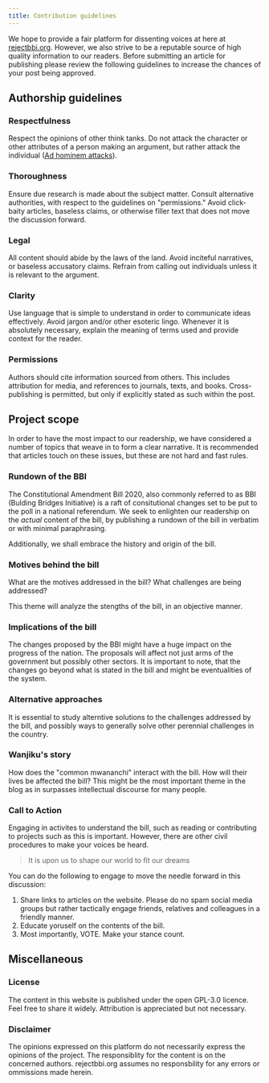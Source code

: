 ```yaml
---
title: Contribution guidelines
---
```

We hope to provide a fair platform for dissenting voices at here at [rejectbbi.org](https://rejectbbi.org). However, we also strive to be a reputable source of high quality information to our readers. Before submitting an article for publishing please review the following guidelines to increase the chances of your post being approved.


## Authorship guidelines
### Respectfulness
Respect the opinions of other think tanks. Do not attack the character or other attributes of a person making an argument, but rather attack the individual ([Ad hominem attacks](https://www.txstate.edu/philosophy/resources/fallacy-definitions/Ad-Hominem.html)). 

### Thoroughness
Ensure due research is made about the subject matter. Consult alternative authorities, with respect to the guidelines on "permissions." Avoid click-baity articles, baseless claims, or otherwise filler text that does not move the discussion forward.

### Legal 
All content should abide by the laws of the land. Avoid inciteful narratives, or baseless accusatory claims. Refrain from calling out individuals unless it is relevant to the argument. 

### Clarity
Use language that is simple to understand in order to communicate ideas effectively. Avoid jargon and/or other esoteric lingo. Whenever it is absolutely necessary, explain the meaning of terms used and provide context for the reader. 

### Permissions
Authors should cite information sourced from others. This includes attribution for media, and references to journals, texts, and books. Cross-publishing is permitted, but only if explicitly stated as such within the post. 

## Project scope
In order to have the most impact to our readership, we have considered a number of topics that weave in to form a clear narrative. It is recommended that articles touch on these issues, but these are not hard and fast rules.

### Rundown of the BBI
The Constitutional Amendment Bill 2020, also commonly referred to as BBI (Bulding Bridges Initiative) is a raft of consitutional changes set to be put to the poll in a national referendum. We seek to enlighten our readership on the *actual* content of the bill, by publishing a rundown of the bill in verbatim or with minimal paraphrasing. 

Additionally, we shall embrace the history and origin of the bill.

### Motives behind the bill
What are the motives addressed in the bill? What challenges are being addressed? 

This theme will analyze the stengths of the bill, in an objective manner.

### Implications of the bill
The changes proposed by the BBI might have a huge impact on the progress of the nation. The proposals will affect not just arms of the government but possibly other sectors. It is important to note, that the changes go beyond what is stated in the bill and might be eventualities of the system.

### Alternative approaches
It is essential to study alterntive solutions to the challenges addressed by the bill, and possibly ways to generally solve other perennial challenges in the country.

### Wanjiku's story
How does the "common mwananchi" interact with the bill. How will their lives be affected the bill? This might be the most important theme in the blog as in surpasses intellectual discourse for many people.

### Call to Action
Engaging in activites to understand the bill, such as reading or contributing to projects such as this is important. However, there are other civil procedures to make your voices be heard.

> It is upon us to shape our world to fit our dreams 

You can do the following to engage to move the needle forward in this discussion:
1. Share links to articles on the website. Please do no spam social media groups but rather tactically engage friends, relatives and colleagues in a friendly manner. 
2. Educate yoruself on the contents of the bill.
3. Most importantly, VOTE. Make your stance count.


## Miscellaneous
### License
The content in this website is published under the open GPL-3.0 licence. Feel free to share it widely. Attribution is appreciated but not necessary.

### Disclaimer
The opinions expressed on this platform do not necessarily express the opinions of the project. 
The responsiblity for the content is on the concerned authors. 
rejectbbi.org assumes no responsbility for any errors or ommissions made herein. 